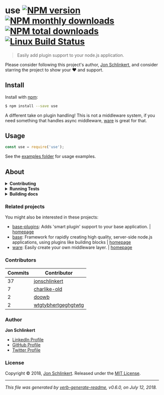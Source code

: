 # use [![NPM version](https://img.shields.io/npm/v/use.svg?style=flat)](https://www.npmjs.com/package/use) [![NPM monthly downloads](https://img.shields.io/npm/dm/use.svg?style=flat)](https://npmjs.org/package/use) [![NPM total downloads](https://img.shields.io/npm/dt/use.svg?style=flat)](https://npmjs.org/package/use) [![Linux Build Status](https://img.shields.io/travis/jonschlinkert/use.svg?style=flat&label=Travis)](https://travis-ci.org/jonschlinkert/use)

> Easily add plugin support to your node.js application.

Please consider following this project's author, [Jon Schlinkert](https://github.com/jonschlinkert), and consider starring the project to show your :heart: and support.

## Install

Install with [npm](https://www.npmjs.com/):

```sh
$ npm install --save use
```

A different take on plugin handling! This is not a middleware system, if you need something that handles async middleware, [ware](https://github.com/segmentio/ware) is great for that.

## Usage

```js
const use = require('use');
```

See the [examples folder](./examples) for usage examples.

## About

<details>
<summary><strong>Contributing</strong></summary>

Pull requests and stars are always welcome. For bugs and feature requests, [please create an issue](../../issues/new).

</details>

<details>
<summary><strong>Running Tests</strong></summary>

Running and reviewing unit tests is a great way to get familiarized with a library and its API. You can install dependencies and run tests with the following command:

```sh
$ npm install && npm test
```

</details>

<details>
<summary><strong>Building docs</strong></summary>

_(This project's readme.md is generated by [verb](https://github.com/verbose/verb-generate-readme), please don't edit the readme directly. Any changes to the readme must be made in the [.verb.md](.verb.md) readme template.)_

To generate the readme, run the following command:

```sh
$ npm install -g verbose/verb#dev verb-generate-readme && verb
```

</details>

### Related projects

You might also be interested in these projects:

* [base-plugins](https://www.npmjs.com/package/base-plugins): Adds 'smart plugin' support to your base application. | [homepage](https://github.com/node-base/base-plugins "Adds 'smart plugin' support to your base application.")
* [base](https://www.npmjs.com/package/base): Framework for rapidly creating high quality, server-side node.js applications, using plugins like building blocks | [homepage](https://github.com/node-base/base "Framework for rapidly creating high quality, server-side node.js applications, using plugins like building blocks")
* [ware](https://www.npmjs.com/package/ware): Easily create your own middleware layer. | [homepage](https://github.com/segmentio/ware "Easily create your own middleware layer.")

### Contributors

| **Commits** | **Contributor** | 
| --- | --- |
| 37 | [jonschlinkert](https://github.com/jonschlinkert) |
| 7 | [charlike-old](https://github.com/charlike-old) |
| 2 | [doowb](https://github.com/doowb) |
| 2 | [wtgtybhertgeghgtwtg](https://github.com/wtgtybhertgeghgtwtg) |

### Author

**Jon Schlinkert**

* [LinkedIn Profile](https://linkedin.com/in/jonschlinkert)
* [GitHub Profile](https://github.com/jonschlinkert)
* [Twitter Profile](https://twitter.com/jonschlinkert)

### License

Copyright © 2018, [Jon Schlinkert](https://github.com/jonschlinkert).
Released under the [MIT License](LICENSE).

***

_This file was generated by [verb-generate-readme](https://github.com/verbose/verb-generate-readme), v0.6.0, on July 12, 2018._